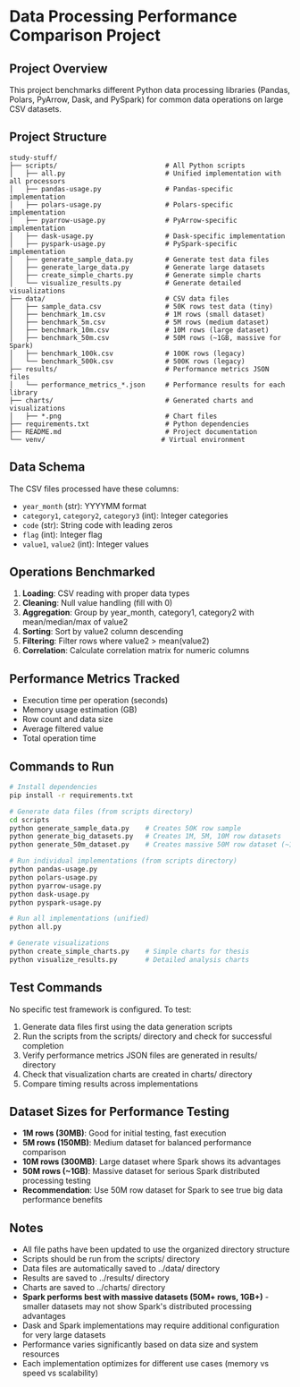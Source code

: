 # Data Processing Performance Comparison Project

## Project Overview
This project benchmarks different Python data processing libraries (Pandas, Polars, PyArrow, Dask, and PySpark) for common data operations on large CSV datasets.

## Project Structure
```
study-stuff/
├── scripts/                           # All Python scripts
│   ├── all.py                         # Unified implementation with all processors
│   ├── pandas-usage.py                # Pandas-specific implementation
│   ├── polars-usage.py                # Polars-specific implementation  
│   ├── pyarrow-usage.py               # PyArrow-specific implementation
│   ├── dask-usage.py                  # Dask-specific implementation
│   ├── pyspark-usage.py               # PySpark-specific implementation
│   ├── generate_sample_data.py        # Generate test data files
│   ├── generate_large_data.py         # Generate large datasets
│   ├── create_simple_charts.py        # Generate simple charts
│   └── visualize_results.py           # Generate detailed visualizations
├── data/                              # CSV data files
│   ├── sample_data.csv                # 50K rows test data (tiny)
│   ├── benchmark_1m.csv               # 1M rows (small dataset)
│   ├── benchmark_5m.csv               # 5M rows (medium dataset)
│   ├── benchmark_10m.csv              # 10M rows (large dataset)
│   ├── benchmark_50m.csv              # 50M rows (~1GB, massive for Spark)
│   ├── benchmark_100k.csv             # 100K rows (legacy)
│   └── benchmark_500k.csv             # 500K rows (legacy)
├── results/                           # Performance metrics JSON files
│   └── performance_metrics_*.json     # Performance results for each library
├── charts/                            # Generated charts and visualizations
│   ├── *.png                          # Chart files
├── requirements.txt                   # Python dependencies
├── README.md                          # Project documentation
└── venv/                             # Virtual environment
```

## Data Schema
The CSV files processed have these columns:
- `year_month` (str): YYYYMM format
- `category1`, `category2`, `category3` (int): Integer categories
- `code` (str): String code with leading zeros
- `flag` (int): Integer flag
- `value1`, `value2` (int): Integer values

## Operations Benchmarked
1. **Loading**: CSV reading with proper data types
2. **Cleaning**: Null value handling (fill with 0)
3. **Aggregation**: Group by year_month, category1, category2 with mean/median/max of value2
4. **Sorting**: Sort by value2 column descending
5. **Filtering**: Filter rows where value2 > mean(value2)
6. **Correlation**: Calculate correlation matrix for numeric columns

## Performance Metrics Tracked
- Execution time per operation (seconds)
- Memory usage estimation (GB)
- Row count and data size
- Average filtered value
- Total operation time

## Commands to Run
```bash
# Install dependencies
pip install -r requirements.txt

# Generate data files (from scripts directory)
cd scripts
python generate_sample_data.py    # Creates 50K row sample
python generate_big_datasets.py   # Creates 1M, 5M, 10M row datasets
python generate_50m_dataset.py    # Creates massive 50M row dataset (~1GB)

# Run individual implementations (from scripts directory)
python pandas-usage.py
python polars-usage.py
python pyarrow-usage.py
python dask-usage.py
python pyspark-usage.py

# Run all implementations (unified)
python all.py

# Generate visualizations
python create_simple_charts.py    # Simple charts for thesis
python visualize_results.py       # Detailed analysis charts
```

## Test Commands
No specific test framework is configured. To test:
1. Generate data files first using the data generation scripts
2. Run the scripts from the scripts/ directory and check for successful completion
3. Verify performance metrics JSON files are generated in results/ directory
4. Check that visualization charts are created in charts/ directory
5. Compare timing results across implementations

## Dataset Sizes for Performance Testing
- **1M rows (30MB)**: Good for initial testing, fast execution
- **5M rows (150MB)**: Medium dataset for balanced performance comparison  
- **10M rows (300MB)**: Large dataset where Spark shows its advantages
- **50M rows (~1GB)**: Massive dataset for serious Spark distributed processing testing
- **Recommendation**: Use 50M row dataset for Spark to see true big data performance benefits

## Notes
- All file paths have been updated to use the organized directory structure
- Scripts should be run from the scripts/ directory
- Data files are automatically saved to ../data/ directory
- Results are saved to ../results/ directory
- Charts are saved to ../charts/ directory
- **Spark performs best with massive datasets (50M+ rows, 1GB+)** - smaller datasets may not show Spark's distributed processing advantages
- Dask and Spark implementations may require additional configuration for very large datasets
- Performance varies significantly based on data size and system resources
- Each implementation optimizes for different use cases (memory vs speed vs scalability)